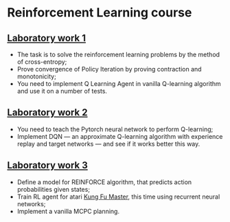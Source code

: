 # Reinforcement Learning course

## [Laboratory work 1](https://github.com/alexpetr0v/reinforcement-learning-course/tree/master/lab1)

 - The task is to solve the reinforcement learning problems by the method of cross-entropy;
 - Prove convergence of Policy Iteration by proving contraction and monotonicity;
 - You need to implement Q Learning Agent in vanilla Q-learning algorithm and use it on a number of tests.

## [Laboratory work 2](https://github.com/alexpetr0v/reinforcement-learning-course/tree/master/lab2)

 - You need to teach the Pytorch neural network to perform Q-learning;
 - Implement DQN — an approximate Q-learning algorithm with experience replay and target networks — and see if it works better this way.

## [Laboratory work 3](https://github.com/alexpetr0v/reinforcement-learning-course/tree/master/lab3)

 - Define a model for REINFORCE algorithm, that predicts action probabilities given states;
 - Train RL agent for atari [Kung Fu Master](https://www.gymlibrary.ml/environments/atari/kung_fu_master/?highlight=kungfu), this time using recurrent neural networks;
 - Implement a vanilla MCPC planning.
